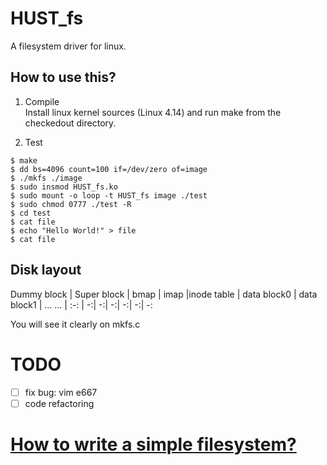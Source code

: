 # HUST_fs
A filesystem driver for linux.

## How to use this?
1. Compile  
Install linux kernel sources (Linux 4.14) and run make from the checkedout directory.

2. Test  
````shell
$ make
$ dd bs=4096 count=100 if=/dev/zero of=image
$ ./mkfs ./image
$ sudo insmod HUST_fs.ko
$ sudo mount -o loop -t HUST_fs image ./test
$ sudo chmod 0777 ./test -R
$ cd test
$ cat file
$ echo "Hello World!" > file
$ cat file
````
## Disk layout

Dummy block | Super block | bmap | imap |inode table | data block0 | data block1 | ... ...
| :-: | -:| -:| -:| -:| -:| -:

You will see it clearly on mkfs.c

# TODO
- [ ] fix bug: vim e667  
- [ ] code refactoring

# [How to write a simple filesystem?](https://zhangshurong.github.io/)   

